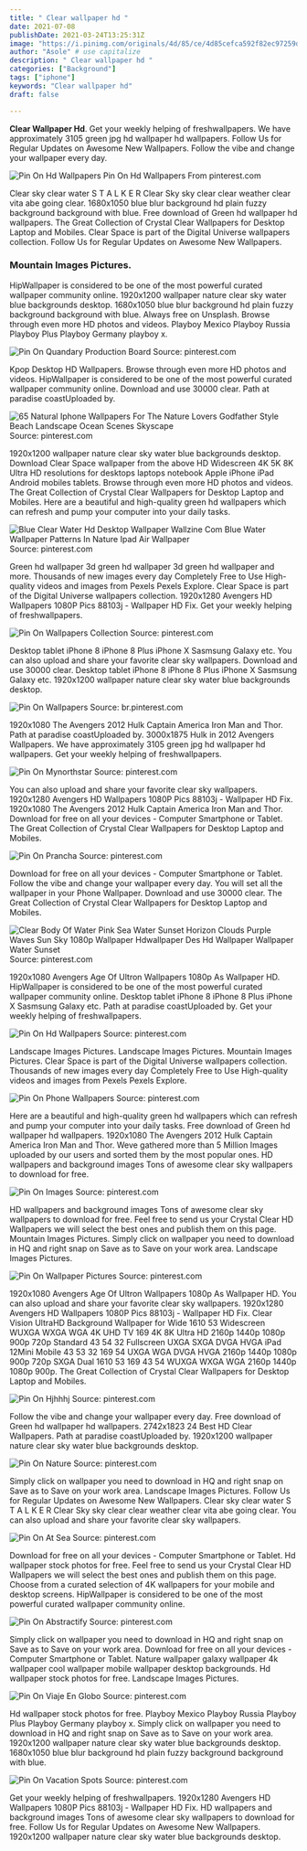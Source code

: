 ```yaml
---
title: " Clear wallpaper hd "
date: 2021-07-08
publishDate: 2021-03-24T13:25:31Z
image: "https://i.pinimg.com/originals/4d/85/ce/4d85cefca592f82ec97259debfe38ea5.jpg"
author: "Asole" # use capitalize
description: " Clear wallpaper hd "
categories: ["Background"]
tags: ["iphone"]
keywords: "Clear wallpaper hd"
draft: false

---
```



**Clear Wallpaper Hd**. Get your weekly helping of freshwallpapers. We have approximately 3105 green jpg hd wallpaper hd wallpapers. Follow Us for Regular Updates on Awesome New Wallpapers. Follow the vibe and change your wallpaper every day.

![Pin On Hd Wallpapers](https://i.pinimg.com/originals/4b/28/3e/4b283e8eb3ca0832ddb50f001fce7f68.jpg "Pin On Hd Wallpapers")
Pin On Hd Wallpapers From pinterest.com


Clear sky clear water S T A L K E R Clear Sky sky clear clear weather clear vita abe going clear. 1680x1050 blue blur background hd plain fuzzy background background with blue. Free download of Green hd wallpaper hd wallpapers. The Great Collection of Crystal Clear Wallpapers for Desktop Laptop and Mobiles. Clear Space is part of the Digital Universe wallpapers collection. Follow Us for Regular Updates on Awesome New Wallpapers.

### Mountain Images Pictures.

HipWallpaper is considered to be one of the most powerful curated wallpaper community online. 1920x1200 wallpaper nature clear sky water blue backgrounds desktop. 1680x1050 blue blur background hd plain fuzzy background background with blue. Always free on Unsplash. Browse through even more HD photos and videos. Playboy Mexico Playboy Russia Playboy Plus Playboy Germany playboy x.


![Pin On Quandary Production Board](https://i.pinimg.com/originals/b7/ba/76/b7ba76fc91e0d6707e7895b578851b24.jpg "Pin On Quandary Production Board")
Source: pinterest.com

Kpop Desktop HD Wallpapers. Browse through even more HD photos and videos. HipWallpaper is considered to be one of the most powerful curated wallpaper community online. Download and use 30000 clear. Path at paradise coastUploaded by.

![65 Natural Iphone Wallpapers For The Nature Lovers Godfather Style Beach Landscape Ocean Scenes Skyscape](https://i.pinimg.com/originals/89/f9/00/89f90000bc4204547db282022ee582f8.jpg "65 Natural Iphone Wallpapers For The Nature Lovers Godfather Style Beach Landscape Ocean Scenes Skyscape")
Source: pinterest.com

1920x1200 wallpaper nature clear sky water blue backgrounds desktop. Download Clear Space wallpaper from the above HD Widescreen 4K 5K 8K Ultra HD resolutions for desktops laptops notebook Apple iPhone iPad Android mobiles tablets. Browse through even more HD photos and videos. The Great Collection of Crystal Clear Wallpapers for Desktop Laptop and Mobiles. Here are a beautiful and high-quality green hd wallpapers which can refresh and pump your computer into your daily tasks.

![Blue Clear Water Hd Desktop Wallpaper Wallzine Com Blue Water Wallpaper Patterns In Nature Ipad Air Wallpaper](https://i.pinimg.com/originals/39/df/b7/39dfb73e3f980e73157d8a63ebdf3771.jpg "Blue Clear Water Hd Desktop Wallpaper Wallzine Com Blue Water Wallpaper Patterns In Nature Ipad Air Wallpaper")
Source: pinterest.com

Green hd wallpaper 3d green hd wallpaper 3d green hd wallpaper and more. Thousands of new images every day Completely Free to Use High-quality videos and images from Pexels Pexels Explore. Clear Space is part of the Digital Universe wallpapers collection. 1920x1280 Avengers HD Wallpapers 1080P Pics 88103j - Wallpaper HD Fix. Get your weekly helping of freshwallpapers.

![Pin On Wallpapers Collection](https://i.pinimg.com/originals/c2/9f/47/c29f470bc34cd377f8171f35b39a82ff.jpg "Pin On Wallpapers Collection")
Source: pinterest.com

Desktop tablet iPhone 8 iPhone 8 Plus iPhone X Sasmsung Galaxy etc. You can also upload and share your favorite clear sky wallpapers. Download and use 30000 clear. Desktop tablet iPhone 8 iPhone 8 Plus iPhone X Sasmsung Galaxy etc. 1920x1200 wallpaper nature clear sky water blue backgrounds desktop.

![Pin On Wallpapers](https://i.pinimg.com/originals/26/4e/56/264e5614460a6cd2a940c01cf4ced2bc.jpg "Pin On Wallpapers")
Source: br.pinterest.com

1920x1080 The Avengers 2012 Hulk Captain America Iron Man and Thor. Path at paradise coastUploaded by. 3000x1875 Hulk in 2012 Avengers Wallpapers. We have approximately 3105 green jpg hd wallpaper hd wallpapers. Get your weekly helping of freshwallpapers.

![Pin On Mynorthstar](https://i.pinimg.com/originals/2d/bb/c4/2dbbc4f716a93d1b933af29a9fc8aa83.jpg "Pin On Mynorthstar")
Source: pinterest.com

You can also upload and share your favorite clear sky wallpapers. 1920x1280 Avengers HD Wallpapers 1080P Pics 88103j - Wallpaper HD Fix. 1920x1080 The Avengers 2012 Hulk Captain America Iron Man and Thor. Download for free on all your devices - Computer Smartphone or Tablet. The Great Collection of Crystal Clear Wallpapers for Desktop Laptop and Mobiles.

![Pin On Prancha](https://i.pinimg.com/originals/b1/cf/67/b1cf6792e2bfbf8fbca0cb1507f31e9f.jpg "Pin On Prancha")
Source: pinterest.com

Download for free on all your devices - Computer Smartphone or Tablet. Follow the vibe and change your wallpaper every day. You will set all the wallpaper in your Phone Wallpaper. Download and use 30000 clear. The Great Collection of Crystal Clear Wallpapers for Desktop Laptop and Mobiles.

![Clear Body Of Water Pink Sea Water Sunset Horizon Clouds Purple Waves Sun Sky 1080p Wallpaper Hdwallpaper Des Hd Wallpaper Wallpaper Water Sunset](https://i.pinimg.com/originals/9a/aa/b4/9aaab4041eefb078cea5bef77410a4fd.jpg "Clear Body Of Water Pink Sea Water Sunset Horizon Clouds Purple Waves Sun Sky 1080p Wallpaper Hdwallpaper Des Hd Wallpaper Wallpaper Water Sunset")
Source: pinterest.com

1920x1080 Avengers Age Of Ultron Wallpapers 1080p As Wallpaper HD. HipWallpaper is considered to be one of the most powerful curated wallpaper community online. Desktop tablet iPhone 8 iPhone 8 Plus iPhone X Sasmsung Galaxy etc. Path at paradise coastUploaded by. Get your weekly helping of freshwallpapers.

![Pin On Hd Wallpapers](https://i.pinimg.com/originals/4b/28/3e/4b283e8eb3ca0832ddb50f001fce7f68.jpg "Pin On Hd Wallpapers")
Source: pinterest.com

Landscape Images Pictures. Landscape Images Pictures. Mountain Images Pictures. Clear Space is part of the Digital Universe wallpapers collection. Thousands of new images every day Completely Free to Use High-quality videos and images from Pexels Pexels Explore.

![Pin On Phone Wallpapers](https://i.pinimg.com/originals/ab/6c/fe/ab6cfe0cb3bcf0fcab53e0d9d4d8a1b6.jpg "Pin On Phone Wallpapers")
Source: pinterest.com

Here are a beautiful and high-quality green hd wallpapers which can refresh and pump your computer into your daily tasks. Free download of Green hd wallpaper hd wallpapers. 1920x1080 The Avengers 2012 Hulk Captain America Iron Man and Thor. Weve gathered more than 5 Million Images uploaded by our users and sorted them by the most popular ones. HD wallpapers and background images Tons of awesome clear sky wallpapers to download for free.

![Pin On Images](https://i.pinimg.com/originals/fb/f6/0b/fbf60b934ab4531d1d946e33cf9455cc.jpg "Pin On Images")
Source: pinterest.com

HD wallpapers and background images Tons of awesome clear sky wallpapers to download for free. Feel free to send us your Crystal Clear HD Wallpapers we will select the best ones and publish them on this page. Mountain Images Pictures. Simply click on wallpaper you need to download in HQ and right snap on Save as to Save on your work area. Landscape Images Pictures.

![Pin On Wallpaper Pictures](https://i.pinimg.com/originals/b0/b9/ec/b0b9ecb6a40e99ddd9fdeaef46e324b0.jpg "Pin On Wallpaper Pictures")
Source: pinterest.com

1920x1080 Avengers Age Of Ultron Wallpapers 1080p As Wallpaper HD. You can also upload and share your favorite clear sky wallpapers. 1920x1280 Avengers HD Wallpapers 1080P Pics 88103j - Wallpaper HD Fix. Clear Vision UltraHD Background Wallpaper for Wide 1610 53 Widescreen WUXGA WXGA WGA 4K UHD TV 169 4K 8K Ultra HD 2160p 1440p 1080p 900p 720p Standard 43 54 32 Fullscreen UXGA SXGA DVGA HVGA iPad 12Mini Mobile 43 53 32 169 54 UXGA WGA DVGA HVGA 2160p 1440p 1080p 900p 720p SXGA Dual 1610 53 169 43 54 WUXGA WXGA WGA 2160p 1440p 1080p 900p. The Great Collection of Crystal Clear Wallpapers for Desktop Laptop and Mobiles.

![Pin On Hjhhhj](https://i.pinimg.com/originals/d0/5b/e1/d05be16718dd01da9acb911e32d4136d.jpg "Pin On Hjhhhj")
Source: pinterest.com

Follow the vibe and change your wallpaper every day. Free download of Green hd wallpaper hd wallpapers. 2742x1823 24 Best HD Clear Wallpapers. Path at paradise coastUploaded by. 1920x1200 wallpaper nature clear sky water blue backgrounds desktop.

![Pin On Nature](https://i.pinimg.com/originals/40/c6/2c/40c62ccc41437bd2e7c91fed0a9aaaaa.jpg "Pin On Nature")
Source: pinterest.com

Simply click on wallpaper you need to download in HQ and right snap on Save as to Save on your work area. Landscape Images Pictures. Follow Us for Regular Updates on Awesome New Wallpapers. Clear sky clear water S T A L K E R Clear Sky sky clear clear weather clear vita abe going clear. You can also upload and share your favorite clear sky wallpapers.

![Pin On At Sea](https://i.pinimg.com/originals/c7/f2/6b/c7f26b4349bc3f4b92576cee58825917.jpg "Pin On At Sea")
Source: pinterest.com

Download for free on all your devices - Computer Smartphone or Tablet. Hd wallpaper stock photos for free. Feel free to send us your Crystal Clear HD Wallpapers we will select the best ones and publish them on this page. Choose from a curated selection of 4K wallpapers for your mobile and desktop screens. HipWallpaper is considered to be one of the most powerful curated wallpaper community online.

![Pin On Abstractify](https://i.pinimg.com/originals/8e/10/e8/8e10e8f6c0984e3e172688946a6a2bbe.jpg "Pin On Abstractify")
Source: pinterest.com

Simply click on wallpaper you need to download in HQ and right snap on Save as to Save on your work area. Download for free on all your devices - Computer Smartphone or Tablet. Nature wallpaper galaxy wallpaper 4k wallpaper cool wallpaper mobile wallpaper desktop backgrounds. Hd wallpaper stock photos for free. Landscape Images Pictures.

![Pin On Viaje En Globo](https://i.pinimg.com/originals/1b/76/de/1b76de0e8848baf0c3010dec2e58a799.jpg "Pin On Viaje En Globo")
Source: pinterest.com

Hd wallpaper stock photos for free. Playboy Mexico Playboy Russia Playboy Plus Playboy Germany playboy x. Simply click on wallpaper you need to download in HQ and right snap on Save as to Save on your work area. 1920x1200 wallpaper nature clear sky water blue backgrounds desktop. 1680x1050 blue blur background hd plain fuzzy background background with blue.

![Pin On Vacation Spots](https://i.pinimg.com/originals/4d/85/ce/4d85cefca592f82ec97259debfe38ea5.jpg "Pin On Vacation Spots")
Source: pinterest.com

Get your weekly helping of freshwallpapers. 1920x1280 Avengers HD Wallpapers 1080P Pics 88103j - Wallpaper HD Fix. HD wallpapers and background images Tons of awesome clear sky wallpapers to download for free. Follow Us for Regular Updates on Awesome New Wallpapers. 1920x1200 wallpaper nature clear sky water blue backgrounds desktop.

